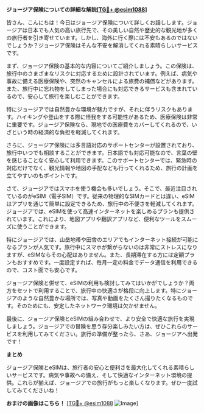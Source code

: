 **ジョージア保険についての詳細な解説[[TG💪+ @esim1088](https://t.me/s/esim1088)]**

皆さん、こんにちは！今日はジョージア保険について詳しくお話しします。ジョージアは日本でも人気の高い旅行先で、その美しい自然や歴史的な観光地が多くの旅行者を引き寄せています。しかし、海外に行く際には不安もあるのではないでしょうか？ジョージア保険はそんな不安を解消してくれる素晴らしいサービスです。

まず、ジョージア保険の基本的な内容についてご紹介しましょう。この保険は、旅行中のさまざまなリスクに対応するために設計されています。例えば、病気や事故に備える医療保険や、突然のキャンセルによる旅費の補償などがあります。また、旅行中に忘れ物をしてしまった場合にも対応できるサービスも含まれているので、安心して旅行を楽しむことができます。

特にジョージアでは自然豊かな環境が魅力ですが、それに伴うリスクもあります。ハイキングや登山をする際に怪我をする可能性があるため、医療保険は非常に重要です。ジョージア保険なら、現地での医療費をカバーしてくれるので、いざという時の経済的な負担を軽減してくれます。

さらに、ジョージア保険には多言語対応のサポートセンターが設置されており、旅行中いつでも相談することができます。日本語でも対応可能なので、言葉の壁を感じることなく安心して利用できます。このサポートセンターでは、緊急時の対応だけでなく、観光情報や地図の手配なども行ってくれるため、旅行の計画を立てやすいのもポイントです。

さて、ジョージアではスマホを使う機会も多いでしょう。そこで、最近注目されているのがeSIM（電子SIM）です。従来の物理的なSIMカードとは違い、eSIMはアプリを通じて簡単に設定できるため、旅行中の不便さを軽減してくれます。ジョージアでは、eSIMを使って高速インターネットを楽しめるプランも提供されています。これにより、地図アプリや翻訳アプリなど、便利なツールをスムーズに使うことができます。

特にジョージアでは、山岳地帯や田舎のエリアでもインターネット接続が可能になるプランが人気です。旅行中にスマホが繋がらないのは非常にストレスになりますが、eSIMならその心配はありません。また、長期滞在する方には定額プランもおすすめです。一度設定すれば、毎月一定の料金でデータ通信を利用できるので、コスト面でも安心です。

ジョージア保険と併せて、eSIMの利用も検討してみてはいかがでしょうか？両方をセットで利用することで、旅行中の快適さが格段に向上します。特にジョージアのような自然豊かな場所では、写真や動画をたくさん撮りたくなるものです。そのためにも、安定したネットワーク環境は欠かせません。

最後に、ジョージア保険とeSIMの組み合わせで、より安全で快適な旅行を実現しましょう。ジョージアでの冒険を思う存分楽しみたい方は、ぜひこれらのサービスを利用してみてください。旅行の準備が整ったら、さあ、ジョージアへ出発です！

**まとめ**

ジョージア保険とeSIMは、旅行者の安心と便利さを最大化してくれる素晴らしいサービスです。病気や事故への備え、そして快適なインターネット環境の提供。これらが揃えば、ジョージアでの旅行がもっと楽しくなります。ぜひ一度試してみてくださいね！

**おまけの画像はこちら！**
[[TG💪+ @esim1088](https://t.me/s/esim1088) ![Image](https://i.postimg.cc/Y0z9fWf4/image.png)]